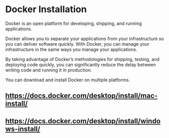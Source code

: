 # Docker Installation

Docker is an open platform for developing, shipping, and running applications.

Docker allows you to separate your applications from your infrastructure so you can deliver software quickly. With Docker, you can manage your infrastructure in the same ways you manage your applications.

By taking advantage of Docker’s methodologies for shipping, testing, and deploying code quickly, you can significantly reduce the delay between writing code and running it in production.

You can download and install Docker on multiple platforms.


## https://docs.docker.com/desktop/install/mac-install/

## https://docs.docker.com/desktop/install/windows-install/ 
